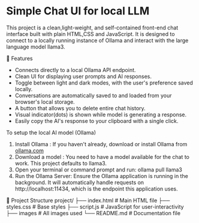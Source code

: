 # Simple Chat UI for local LLM
This project is a clean,light-weight, and self-contained front-end chat interface built with plain HTML,CSS and JavaScript.
It is designed to connect to a locally running instance of Ollama and interact with the large language model llama3.

🚀 Features
- Connects directly to a local Ollama API endpoint.
- Clean UI for displaying user prompts and AI responses.
- Toggle between light and dark modes, with the user's preference saved locally.
- Conversations are automatically saved to and loaded from your browser's local storage.
- A button that allows you to delete entire chat history.
- Visual indicator(dots) is shown while model is generating a response.
- Easily copy the AI's response to your clipboard with a single click.

To setup the local AI model (Ollama)
1. Install Ollama : If you haven't already, download or install Ollama from [ollama.com](https://ollama.com/)
2. Download a model :  You need to have a model available for the chat to work. This project defaults to llama3.
3. Open your terminal or command prompt and run: ollama pull llama3
4. Run the Ollama Server: Ensure the Ollama application is running in the background.
   It will automatically handle requests on http://localhost:11434, which is the endpoint this application uses.

📁 Project Structure
project/
├── index.html             # Main HTML file
├── styles.css             # Base styles
├── script.js              # JavaScript for user-interactivity
├── images                 # All images used
└── README.md              # Documentation file
